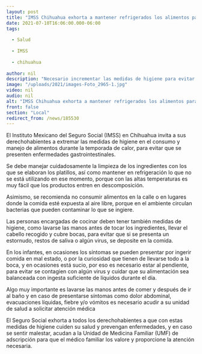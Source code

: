 ```yaml
---
layout: post
title: "IMSS Chihuahua exhorta a mantener refrigerados los alimentos para prevenir enfermedades gastrointestinales "
date: 2021-07-10T16:06:00.000-06:00
tags:
  
  - Salud
  
  - IMSS
  
  - chihuahua
  
author: nil
description: "Necesario incrementar las medidas de higiene para evitar estos males."
image: "/uploads/2021/images-Foto_2965-1.jpg"
video: nil
audio: nil
alt: "IMSS Chihuahua exhorta a mantener refrigerados los alimentos para prevenir enfermedades gastrointestinales "
front: false
section: "Local"
redirect_from: /news/185530
---
```


El Instituto Mexicano del Seguro Social (IMSS) en Chihuahua invita a sus derechohabientes a extremar las medidas de higiene en el consumo y manejo de alimentos durante la temporada de calor, para evitar que se presenten enfermedades gastrointestinales.

Se debe manejar cuidadosamente la limpieza de los ingredientes con los que se elaboran los platillos, así como mantener en refrigeración lo que no se está utilizando en ese momento, porque con las altas temperaturas es muy fácil que los productos entren en descomposición.

Asimismo, se recomienda no consumir alimentos en la calle o en lugares donde la comida esté expuesta al aire libre, porque en el ambiente circulan bacterias que pueden contaminar lo que se ingiere.

Las personas encargadas de cocinar deben tener también medidas de higiene, como lavarse las manos antes de tocar los ingredientes, llevar el cabello recogido y cubre bocas, para evitar que si se presenta un estornudo, restos de saliva o algún virus, se deposite en la comida. 

En los infantes, en ocasiones los síntomas se pueden presentar por ingerir comida en mal estado, o por la curiosidad que tienen de llevarse todo a la boca, y en ocasiones está sucio, por eso es necesario estar al pendiente, para evitar se contagien con algún virus y cuidar que su alimentación sea balanceada con ingesta suficiente de líquidos durante el día.

Algo muy importante es lavarse las manos antes de comer y después de ir al baño y en caso de presentarse síntomas como dolor abdominal, evacuaciones líquidas, fiebre y/o vómitos es necesario acudir a su unidad de salud a solicitar atención médica

El Seguro Social exhorta a todos los derechohabientes a que con estas medidas de higiene cuiden su salud y prevengan enfermedades, y en caso se sentir malestar, acudan a la Unidad de Medicina Familiar (UMF) de adscripción para que el médico familiar los valore y proporcione la atención necesaria.
